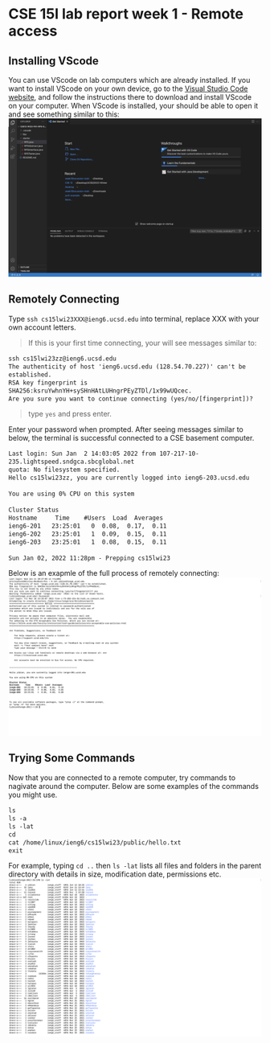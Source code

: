 # CSE 15l lab report week 1 - Remote access

## Installing VScode
You can use VScode on lab computers which are already installed. 
If you want to install VScode on your own device, go to the [Visual Studio Code website](https://code.visualstudio.com/), and follow the instructions there to download and install VScode on your computer.
When VScode is installed, your should be able to open it and see something similar to this: 
![Image](img/Screen%20Shot%202023-01-12%20at%2011.11.45%20AM.png)

<div style="page-break-after: always;"></div>

## Remotely Connecting
Type `ssh cs15lwi23XXX@ieng6.ucsd.edu` into terminal, replace XXX with your own account letters. 

> If this is your first time connecting, your will see messages similar to: 
 ```
ssh cs15lwi23zz@ieng6.ucsd.edu
The authenticity of host 'ieng6.ucsd.edu (128.54.70.227)' can't be established.
RSA key fingerprint is SHA256:ksruYwhnYH+sySHnHAtLUHngrPEyZTDl/1x99wUQcec.
Are you sure you want to continue connecting (yes/no/[fingerprint])? 
```
> type `yes` and press enter. 

Enter your password when prompted. 
After seeing messages similar to below, the terminal is successful connected to a CSE basement computer. 
```
Last login: Sun Jan  2 14:03:05 2022 from 107-217-10-235.lightspeed.sndgca.sbcglobal.net
quota: No filesystem specified.
Hello cs15lwi23zz, you are currently logged into ieng6-203.ucsd.edu

You are using 0% CPU on this system

Cluster Status 
Hostname     Time    #Users  Load  Averages  
ieng6-201   23:25:01   0  0.08,  0.17,  0.11
ieng6-202   23:25:01   1  0.09,  0.15,  0.11
ieng6-203   23:25:01   1  0.08,  0.15,  0.11

Sun Jan 02, 2022 11:28pm - Prepping cs15lwi23
```

Below is an exapmle of the full process of remotely connecting: 
![Image](img/Screen%20Shot%202023-01-12%20at%2010.30.43%20AM.png)
<div style="page-break-after: always;"></div>

## Trying Some Commands
Now that you are connected to a remote computer, try commands to nagivate around the computer. Below are some examples of the commands you might use. 
```
ls
ls -a
ls -lat
cd 
cat /home/linux/ieng6/cs15lwi23/public/hello.txt
exit
```
For example, typing `cd ..` then `ls -lat` lists all files and folders in the parent directory with details in size, modification date, permissions etc.
![Image](img/Screen%20Shot%202023-01-12%20at%2010.35.48%20AM.png)
